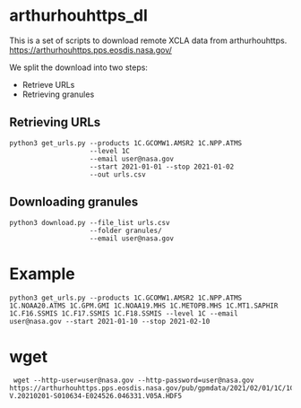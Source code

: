 # arthurhouhttps_dl
This is a set of scripts to download remote XCLA data from arthurhouhttps.
https://arthurhouhttps.pps.eosdis.nasa.gov/

We split the download into two steps:

- Retrieve URLs
- Retrieving granules


## Retrieving URLs

    python3 get_urls.py --products 1C.GCOMW1.AMSR2 1C.NPP.ATMS 
                        --level 1C 
                        --email user@nasa.gov 
                        --start 2021-01-01 --stop 2021-01-02 
                        --out urls.csv
  
  
## Downloading granules

    python3 download.py --file_list urls.csv 
                        --folder granules/ 
                        --email user@nasa.gov

                        
                        
# Example

    python3 get_urls.py --products 1C.GCOMW1.AMSR2 1C.NPP.ATMS 1C.NOAA20.ATMS 1C.GPM.GMI 1C.NOAA19.MHS 1C.METOPB.MHS 1C.MT1.SAPHIR 1C.F16.SSMIS 1C.F17.SSMIS 1C.F18.SSMIS --level 1C --email user@nasa.gov --start 2021-01-10 --stop 2021-02-10

# wget

     wget --http-user=user@nasa.gov --http-password=user@nasa.gov https://arthurhouhttps.pps.eosdis.nasa.gov/pub/gpmdata/2021/02/01/1C/1C.GCOMW1.AMSR2.XCAL2016-V.20210201-S010634-E024526.046331.V05A.HDF5
